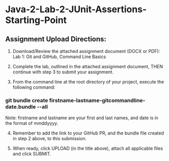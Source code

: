 # Java-2-Lab-2-JUnit-Assertions-Starting-Point

## Assignment Upload Directions:
1. Download/Review the attached assignment document (DOCX or PDF):   Lab 1: Git and GitHub, Command Line Basics

2. Complete the lab, outlined in the attached assignment document, THEN continue with step 3 to submit your assignment.

3. From the command line at the root directory of your project,  execute the following command:
  ### git bundle create firstname-lastname-gitcommandline-date.bundle --all
  
  Note: firstname and lastname are your first and last names, and date is in the format of mmddyyyy.
  
4. Remember to add the link to your GitHub PR, and the bundle file created in step 2 above, to this submission.

5. When ready, click UPLOAD (in the title above), attach all applicable files and click SUBMIT.
